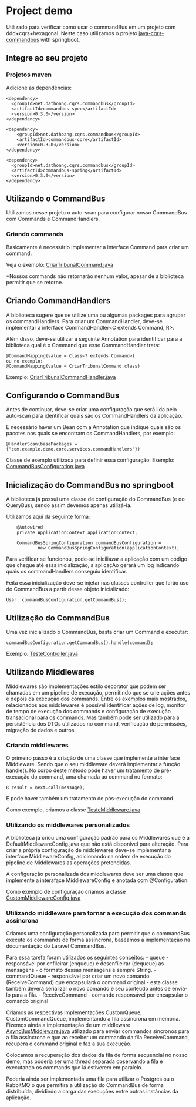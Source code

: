 # Project demo 

Utilizado para verificar como usar o commandBus em um projeto com ddd+cqrs+hexagonal.
Neste caso utilizamos o projeto [java-cqrs-commandbus](https://github.com/dathoangse/java-cqrs-commandbus) with springboot.

## Integre ao seu projeto

### Projetos maven

Adicione as dependências:

```
<dependency>
  <groupId>net.dathoang.cqrs.commandbus</groupId>
  <artifactId>commandbus-spec</artifactId>
  <version>0.3.0</version>
</dependency>

<dependency>
    <groupId>net.dathoang.cqrs.commandbus</groupId>
    <artifactId>commandbus-core</artifactId>
    <version>0.3.0</version>
</dependency>

<dependency>
  <groupId>net.dathoang.cqrs.commandbus</groupId>
  <artifactId>commandbus-spring</artifactId>
  <version>0.3.0</version>
</dependency>
```

## Utilizando o CommandBus

Utilizamos nesse projeto o auto-scan para configurar nosso CommandBus com Commands e CommandHandlers.

### Criando commands

Basicamente é necessário implementar a interface Command<R> para criar um command.

Veja o exemplo: [CriarTribunalCommand.java](src/main/java/com/example/demo/core/ports/commands/CriarTribunalCommand.java)

*Nossos commands não retornarão nenhum valor, apesar de a biblioteca permitir que se retorne.

## Criando CommandHandlers

A biblioteca sugere que se utilize uma ou algumas packages para agrupar os commandHandlers.
Para criar um CommandHandler, deve-se implementar a interface CommandHandler<C extends Command<R>, R>.

Além disso, deve-se utilizar a seguinte Annotation para identificar para a biblioteca qual é o Command que esse CommandHandler trata:

```
@CommandMapping(value = Class<? extends Command>)
ou no exemplo:
@CommandMapping(value = CriarTribunalCommand.class)
```

Exemplo: [CriarTribunalCommandHandler.java](src/main/java/com/example/demo/core/services/commandHandlers/CriarTribunalCommandHandler.java)

## Configurando o CommandBus

Antes de continuar, deve-se criar uma configuração que será lida pelo auto-scan para identificar quais são os CommandHandlers da aplicação.
 
É necessário haver um Bean com a Annotation que indique quais são os pacotes nos quais se encontram os CommandHandlers, por exemplo:

```
@HandlerScan(basePackages = {"com.example.demo.core.services.commandHandlers"})
```

Classe de exemplo utilizada para definir essa configuração:
Exemplo: [CommandBusConfiguration.java](src/main/java/com/example/demo/config/bus/CommandBusConfiguration.java)

## Inicialização do CommandBus no springboot

A biblioteca já possui uma classe de configuração do CommandBus (e do QueryBus), sendo assim devemos apenas utilizá-la.

Utilizamos aqui da seguinte forma:

```
	@Autowired
	private ApplicationContext applicationContext;

	CommandBusSpringConfiguration commandBusConfiguration = 
			new CommandBusSpringConfiguration(applicationContext);

```

Para verificar se funcionou, pode-se iniciliazar a aplicação com um código que chegue até essa inicialização, a aplicaçAo gerará um log indicando quais os commandHandlers conseguiu identificar.

Feita essa inicialização deve-se injetar nas classes controller que farão uso do CommandBus a partir desse objeto inicializado:

```
Usar: commandBusConfiguration.getCommandBus();
```

## Utilização do CommandBus

Uma vez inicializado o CommandBus, basta criar um Command e executar:

```
commandBusConfiguration.getCommandBus().handle(command);
```

Exemplo: [TesteController.java](src/main/java/com/example/demo/infrastructure/adapters/cli/TesteController.java)


## Utilizando Middlewares

Middlewares são implementações estilo decorator que podem ser chamadas em um pipeline de execução, permitindo que se crie ações antes e depois da execução dos commands.
Entre os exemplos mais mostrados, relacionados aos middlewares é possível identificar ações de log, monitor de tempo de execução dos commands e configuração de execução transacional para os commands.
Mas também pode ser utilizado para a persistência dos DTOs utilizados no command, verificação de permissões, migração de dados e outros.  

### Criando middlewares

O primeiro passo é a criação de uma classe que implemente a interface Middleware. Sendo que o seu middleware deverá implementar a função
handle(). No corpo deste método pode haver um tratamento de pré-execução do command, uma chamada ao command no formato:

```
R result = next.call(message);
```

E pode haver também um tratamento de pós-execução do command.

Como exemplo, criamos a classe [TesteMiddleware.java](src/main/java/com/example/demo/core/services/middlewares/TesteMiddleware.java)

### Utilizando os middlewares personalizados

A biblioteca já criou uma configuração padrão para os Middlewares que é a DefaultMiddlewareConfig.java que não está disponível para alteração.
Para criar a própria configuração de middlewares deve-se implementar a interface MiddlewareConfig, adicionando na ordem de execução do pipeline de Middlewares as operações pretendidas.

A configuração personalizada dos middlewares deve ser uma classe que implemente a interaface MiddlewareConfig e anotada com @Configuration.

Como exemplo de configuração criamos a classe [CustomMiddlewareConfig.java](src/main/java/com/example/demo/config/bus/CustomMiddlewareConfig.java)

### Utilizando middleware para tornar a execução dos commands assíncrona

Criamos uma configuração personalizada para permitir que o commandBus execute os commands de forma assíncrona, baseamos a implementação na documentação do Laravel CommandBus.

Para essa tarefa foram utilizados os seguintes conceitos:
	- queue - responsável por enfileirar (enqueue) e desenfileirar (dequeue) as mensagens - o formato dessas mensagens é sempre String.
	- commandQueue - responsável por criar um novo comando (ReceiveCommand) que encapsulará o command original - esta classe também deverá serializar o novo comando e seu conteúdo antes de enviá-lo para a fila.
	- ReceiveCommand - comando responsável por encapsular o comando original

Criamos as respectivas implementações CustomQueue, CustomCommandQueue, implementando a fila assíncrona em memória.
Fizemos ainda a implementação de um middleware [AsyncBusMiddleware.java](src/main/java/com/example/demo/core/services/middlewares/AsyncBusMiddleware.java) utilizado para enviar commandos síncronos para a fila assíncrona e que ao receber um commando da fila ReceiveCommand, recupera o command original e faz a sua execução.

Colocamos a recuperação dos dados da fila de forma sequencial no nosso demo, mas poderia ser uma thread separada observando a fila e executando os commands que lá estiverem em paralelo.

Poderia ainda ser implementada uma fila para utilizar o Postgres ou o RabbitMQ o que permitira a utilização do CommandBus de forma distribuída, dividindo a carga das execuções entre outras instâncias da aplicação.
 